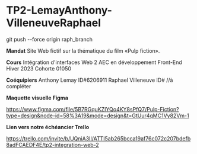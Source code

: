 # TP2-LemayAnthony-VilleneuveRaphael

git push --force origin raph_branch

**Mandat**
Site Web fictif sur la thématique du film «Pulp fiction».

**Cours**
Intégration d'interfaces Web 2
AEC en développement Front-End Hiver 2023
Cohorte 01050

**Coéquipiers**
Anthony Lemay ID#6206911
Raphael Villeneuve ID# //à compléter


**Maquette visuelle Figma**

https://www.figma.com/file/5B7RGquKZIYQo4KY8sPfQ7/Pulp-Fiction?type=design&node-id=58%3A19&mode=design&t=GtUur4qMC1Vy82Vm-1

**Lien vers notre échéancier Trello**

https://trello.com/invite/b/UQniA3II/ATTI5ab265bcca19af76c072c207bdefb8adFCAEDF4E/tp2-integration-web-2
